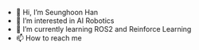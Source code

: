 - 👋 Hi, I’m Seunghoon Han
- 👀 I’m interested in AI Robotics
- 🌱 I’m currently learning ROS2 and Reinforce Learning
- 📫 How to reach me
<!---
- 💞️ I’m looking to collaborate on ...
 ...


Seunghoon-kr/Seunghoon-kr is a ✨ special ✨ repository because its `README.md` (this file) appears on your GitHub profile.
You can click the Preview link to take a look at your changes.
--->
